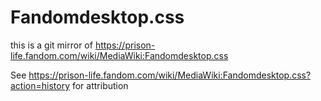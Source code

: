 # Fandomdesktop.css
this is a git mirror of https://prison-life.fandom.com/wiki/MediaWiki:Fandomdesktop.css

See https://prison-life.fandom.com/wiki/MediaWiki:Fandomdesktop.css?action=history for attribution
